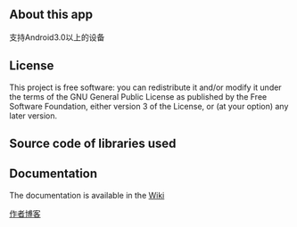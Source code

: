 <h2><a id="user-content-about-this-app" class="anchor" href="#about-this-app" aria-hidden="true"><span class="octicon octicon-link"></span></a>About this app</h2>
支持Android3.0以上的设备

<h2><a id="user-content-license" class="anchor" href="#license" aria-hidden="true"><span class="octicon octicon-link"></span></a>License</h2>
    <p>This project is free software: you can redistribute it and/or modify it under the terms of the GNU General Public License as published by the Free Software Foundation, either version 3 of the License, or (at your option) any later version.</p>
<h2><a id="user-content-source-code-of-libraries-used" class="anchor" href="#source-code-of-libraries-used" aria-hidden="true"><span class="octicon octicon-link"></span></a>Source code of libraries used</h2>

<h2><a id="user-content-documentation" class="anchor" href="#documentation" aria-hidden="true"><span class="octicon octicon-link"></span></a>Documentation</h2>
<p>The documentation is available in the <a href="https://github.com/Carymax1988/SemicircleMenu/wiki">Wiki</a></p>
<p><a href="http://liujiaqi.imblog.in">作者博客</a></p>